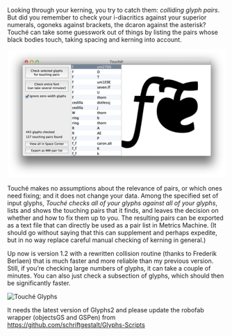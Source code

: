 Looking through your kerning, you try to catch them: _colliding glyph pairs_. But did you remember to check your i-diacritics against your superior numerals, ogoneks against brackets, the dcaron against the asterisk? Touché can take some guesswork out of things by listing the pairs whose black bodies touch, taking spacing and kerning into account.

![Touché RoboFont](/screenshotRoboFont.png)

Touché makes no assumptions about the relevance of pairs, or which ones need fixing; and it does not change your data. Among the specified set of input glyphs, *Touché checks all of your glyphs against all of your glyphs*, lists and shows the touching pairs that it finds, and leaves the decision on whether and how to fix them up to you. The resulting pairs can be exported as a text file that can directly be used as a pair list in Metrics Machine. (It should go without saying that this can supplement and perhaps expedite, but in no way replace careful manual checking of kerning in general.) 

Up now is version 1.2 with a rewritten collision routine (thanks to Frederik Berlaen) that is much faster and more reliable than my previous version. Still, if you’re checking large numbers of glyphs, it can take a couple of minutes. You can also just check a subsection of glyphs, which should then be significantly faster.

![Touché Glyphs](/screenshot.png)

It needs the latest version of Glyphs2 and please update the robofab wrapper (objectsGS and GSPen) from https://github.com/schriftgestalt/Glyphs-Scripts
